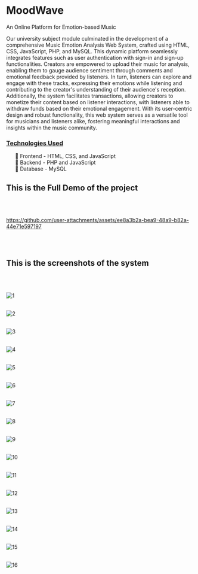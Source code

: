 # MoodWave
An Online Platform for Emotion-based Music

Our university subject module culminated in the development of a comprehensive Music Emotion Analysis Web System, crafted using HTML, CSS, JavaScript, PHP, and MySQL. This dynamic platform seamlessly integrates features such as user authentication with sign-in and sign-up functionalities. Creators are empowered to upload their music for analysis, enabling them to gauge audience sentiment through comments and emotional feedback provided by listeners. In turn, listeners can explore and engage with these tracks, expressing their emotions while listening and contributing to the creator's understanding of their audience's reception. Additionally, the system facilitates transactions, allowing creators to monetize their content based on listener interactions, with listeners able to withdraw funds based on their emotional engagement. With its user-centric design and robust functionality, this web system serves as a versatile tool for musicians and listeners alike, fostering meaningful interactions and insights within the music community.

<h3><u>Technologies Used</u></h3>
<ul>
🔹 Frontend - HTML, CSS, and JavaScript <br>
🔹 Backend - PHP and JavaScript <br>
🔹 Database - MySQL <br>
</ul>

<h2>This is the Full Demo of the project</h2><br><br>

https://github.com/user-attachments/assets/ee8a3b2a-bea9-48a9-b82a-44e71e597197


<br><br>
<h2>This is the screenshots of the system</h2><br><br>

![1](https://github.com/kusha2000/MoodWave/assets/127003267/61f8e090-d38a-4f2e-944e-e3c1c24ead44)<br><br>

![2](https://github.com/kusha2000/MoodWave/assets/127003267/111f2b3f-5975-4e57-9b4d-68951968172b)<br><br>

![3](https://github.com/kusha2000/MoodWave/assets/127003267/58a8d5ec-3ec1-416b-995b-805beee76cf1)<br><br>

![4](https://github.com/kusha2000/MoodWave/assets/127003267/681c1d3e-4ced-4528-999f-6fa22dc3cbdd)<br><br>

![5](https://github.com/kusha2000/MoodWave/assets/127003267/c562b8e4-36d4-4939-9bf5-8230d5c1987f)<br><br>

![6](https://github.com/kusha2000/MoodWave/assets/127003267/b91a8a70-b29d-43f7-bd98-775ab33dc178)<br><br>

![7](https://github.com/kusha2000/MoodWave/assets/127003267/72f41cab-d3dc-4c95-a941-6bc4a044f8bf)<br><br>

![8](https://github.com/kusha2000/MoodWave/assets/127003267/91570714-4c43-495e-8591-d6a5084c6249)<br><br>

![9](https://github.com/kusha2000/MoodWave/assets/127003267/b560ee23-62b0-4825-9a08-de50fd2c0a4e)<br><br>

![10](https://github.com/kusha2000/MoodWave/assets/127003267/f56db19f-0ee3-4d0c-9536-2c89bb625d4b)<br><br>

![11](https://github.com/kusha2000/MoodWave/assets/127003267/84bc0363-f965-4f2f-a2b5-5e5921e6f0a2)<br><br>

![12](https://github.com/kusha2000/MoodWave/assets/127003267/4f378ef5-6ada-4888-93a8-7c4433440828)<br><br>

![13](https://github.com/kusha2000/MoodWave/assets/127003267/69dadfce-3de7-43c3-a012-066489682f8c)<br><br>

![14](https://github.com/kusha2000/moodWaves/assets/127003267/ccdebf51-0cbd-4191-8bd0-f7ab93e87156)<br><br>

![15](https://github.com/kusha2000/moodWaves/assets/127003267/a1e2f134-4961-4986-8420-9aaea7e896af)<br><br>

![16](https://github.com/kusha2000/moodWaves/assets/127003267/8370ed40-48cf-438a-aa9b-f5c4f358050a)<br><br>

